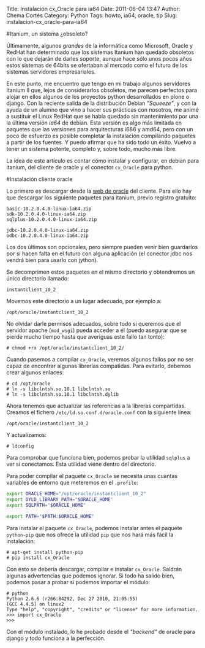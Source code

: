 Title: Instalación cx_Oracle para ia64
Date: 2011-06-04 13:47
Author: Chema Cortés
Category: Python
Tags: howto, ia64, oracle, tip
Slug: instalacion-cx_oracle-para-ia64

#Itanium, un sistema ¿obsoleto?

Últimamente, algunos *grandes* de la informática como Microsoft, Oracle y RedHat han determinado que los sistemas Itanium han quedado obsoletos con lo que dejarán de darles soporte, aunque hace sólo unos pocos años estos sistemas de 64bits se ofertaban al mercado como el futuro de los sistemas servidores empresariales.

En este punto, me encuentro que tengo en mi trabajo algunos servidores Itanium II que, lejos de considerarlos obsoletos, me parecen perfectos para alojar en ellos algunos de los proyectos python desarrollados en plone o django. Con la reciente salida de la distribución Debian *"Squeeze"*, y con la ayuda de un alumno que vino a hacer sus prácticas con nosotros, me animé a sustituir el Linux RedHat que se había quedado sin mantenimiento por una la última versión *ia64* de debian. Esta versión es algo más limitada en paquetes que las versiones para arquitecturas i686 y amd64, pero con un poco de esfuerzo es posible completar la instalación compilando paquetes a partir de los fuentes. Y puedo afirmar que ha sido todo un éxito. Vuelvo a tener un sistema potente, completo y, sobre todo, mucho más libre.

La idea de este artículo es contar cómo instalar y configurar, en debian para itanium, del cliente de oracle y el conector `cx_Oracle` para python. 


#Instalación cliente oracle

Lo primero es descargar desde la [web de oracle][OCI] del cliente. Para ello hay que descargar los siguiente paquetes para itanium, previo registro gratuito:

	basic-10.2.0.4.0-linux-ia64.zip
	sdk-10.2.0.4.0-linux-ia64.zip
	sqlplus-10.2.0.4.0-linux-ia64.zip

	jdbc-10.2.0.4.0-linux-ia64.zip
	odbc-10.2.0.4.0-linux-ia64.zip

Los dos últimos son opcionales, pero siempre pueden venir bien guardarlos por si hacen falta en el futuro con alguna aplicación (el conector jdbc nos vendrá bien para usarlo con jython).

Se decomprimen estos paquetes en el mismo directorio y obtendremos un único directorio llamado:

	instantclient_10_2

Movemos este directorio a un lugar adecuado, por ejemplo a:

	/opt/oracle/instantclient_10_2

No olvidar darle permisos adecuados, sobre todo si queremos que el servidor apache (`mod_wsgi`) pueda acceder a él (puedo asegurar que se pierde mucho tiempo hasta que averiguas este fallo tan tonto):

    # chmod +rx /opt/oracle/instantclient_10_2/

[OCI]: http://www.oracle.com/technology/software/tech/oci/instantclient/htdocs/linuxsoft.html "Oracle Client Instant"


Cuando pasemos a compilar `cx_Oracle`, veremos algunos fallos por no ser capaz de encontrar algunas librerías compatidas. Para evitarlo, debemos crear algunos enlaces:

	# cd /opt/oracle
	# ln -s libclntsh.so.10.1 libclntsh.so
	# ln -s libclntsh.so.10.1 libclntsh.dylib


Ahora tenemos que actualizar las referencias a la libreras compartidas. Creamos el fichero `/etc/ld.so.conf.d/oracle.conf` con la siguiente línea:

	/opt/oracle/instantclient_10_2

Y actualizamos:

	# ldconfig

Para comprobar que funciona bien, podemos probar la utilidad `sqlplus` a ver si conectamos. Esta utilidad viene dentro del directorio.


Para poder compilar el paquete `cx_Oracle` se necesita unas cuantas variables de entorno que meteremos en el `.profile`:

```bash
export ORACLE_HOME="/opt/oracle/instantclient_10_2"
export DYLD_LIBRARY_PATH="$ORACLE_HOME"
export SQLPATH="$ORACLE_HOME"

export PATH="$PATH:$ORACLE_HOME"
```

Para instalar el paquete `cx_Oracle`, podemos instalar antes el paquete `python-pip` que nos ofrece la utilidad `pip` que nos hará más fácil la instalación:

    # apt-get install python-pip
    # pip install cx_Oracle


Con ésto se debería descargar, compilar e instalar `cx_Oracle`. Saldrán algunas advertencias que podemos ignorar. Si todo ha salido bien, podemos pasar a probar si podemos importar el módulo:

```text
# python
Python 2.6.6 (r266:84292, Dec 27 2010, 21:05:55)
[GCC 4.4.5] on linux2
Type "help", "copyright", "credits" or "license" for more information.
>>> import cx_Oracle
>>>
```

Con el módulo instalado, lo he probado desde el *"backend"* de oracle para django y todo funciona a la perfección.
